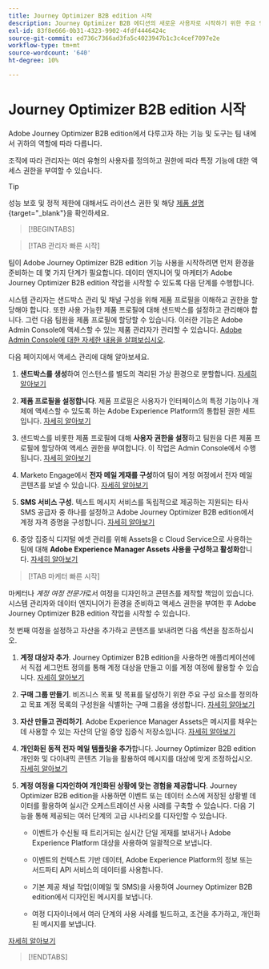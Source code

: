 ```yaml
---
title: Journey Optimizer B2B edition 시작
description: Journey Optimizer B2B 에디션의 새로운 사용자로 시작하기 위한 주요 영역에 대해 알아봅니다.
exl-id: 83f8e666-0b31-4323-9902-4fdf4446424c
source-git-commit: ed736c7366ad3fa5c4023947b1c3c4cef7097e2e
workflow-type: tm+mt
source-wordcount: '640'
ht-degree: 10%

---
```


# Journey Optimizer B2B edition 시작

Adobe Journey Optimizer B2B edition에서 다루고자 하는 기능 및 도구는 팀 내에서 귀하의 역할에 따라 다릅니다.

조직에 따라 관리자는 여러 유형의 사용자를 정의하고 권한에 따라 특정 기능에 대한 액세스 권한을 부여할 수 있습니다.

>[!TIP]
>
>성능 보호 및 정적 제한에 대해서도 라이선스 권한 및 해당 [제품 설명](https://helpx.adobe.com/legal/product-descriptions/adobe-journey-optimizer-b2b.html){target="_blank"}을 확인하세요.

>[!BEGINTABS]

>[!TAB 관리자 빠른 시작]

팀이 Adobe Journey Optimizer B2B edition 기능 사용을 시작하려면 먼저 환경을 준비하는 데 몇 가지 단계가 필요합니다. 데이터 엔지니어 및 마케터가 Adobe Journey Optimizer B2B edition 작업을 시작할 수 있도록 다음 단계를 수행합니다.

시스템 관리자는 샌드박스 관리 및 채널 구성을 위해 제품 프로필을 이해하고 권한을 할당해야 합니다. 또한 사용 가능한 제품 프로필에 대해 샌드박스를 설정하고 관리해야 합니다. 그런 다음 팀원을 제품 프로필에 할당할 수 있습니다. 이러한 기능은 Adobe Admin Console에 액세스할 수 있는 제품 관리자가 관리할 수 있습니다. [Adobe Admin Console에 대한 자세한 내용을 살펴보십시오](https://helpx.adobe.com/enterprise/using/admin-console.html).

다음 페이지에서 액세스 관리에 대해 알아보세요.

1. **샌드박스를 생성**&#x200B;하여 인스턴스를 별도의 격리된 가상 환경으로 분할합니다. [자세히 알아보기](https://experienceleague.adobe.com/en/docs/experience-platform/sandbox/home#understanding-sandboxes)

1. **제품 프로필을 설정합니다**. 제품 프로필은 사용자가 인터페이스의 특정 기능이나 개체에 액세스할 수 있도록 하는 Adobe Experience Platform의 통합된 권한 세트입니다. [자세히 알아보기](../admin/user-management.md#create-the-marketo-engage-product-profile)

1. 샌드박스를 비롯한 제품 프로필에 대해 **사용자 권한을 설정**&#x200B;하고 팀원을 다른 제품 프로필에 할당하여 액세스 권한을 부여합니다. 이 작업은 Admin Console에서 수행됩니다. [자세히 알아보기](../admin/user-management.md#create-a-user-group)

1. Marketo Engage에서 **전자 메일 게재를 구성**&#x200B;하여 팀이 계정 여정에서 전자 메일 콘텐츠를 보낼 수 있습니다. [자세히 알아보기](https://experienceleague.adobe.com/en/docs/marketo/using/getting-started/initial-setup/setup-steps#ensure-email-deliverability)

1. **SMS 서비스 구성**. 텍스트 메시지 서비스를 독립적으로 제공하는 지원되는 타사 SMS 공급자 중 하나를 설정하고 Adobe Journey Optimizer B2B edition에서 계정 자격 증명을 구성합니다. [자세히 알아보기](../content/sms-authoring.md#create-a-new-api-credentials-for-an-sms-service-provider)

1. 중앙 집중식 디지털 에셋 관리를 위해 Assets을 c Cloud Service으로 사용하는 팀에 대해 **Adobe Experience Manager Assets 사용을 구성하고 활성화**&#x200B;합니다. [자세히 알아보기](../admin/configure-aem-repositories.md)

>[!TAB 마케터 빠른 시작]

마케터나 _계정 여정 전문가_&#x200B;로서 여정을 디자인하고 콘텐츠를 제작할 책임이 있습니다. 시스템 관리자와 데이터 엔지니어가 환경을 준비하고 액세스 권한을 부여한 후 Adobe Journey Optimizer B2B edition 작업을 시작할 수 있습니다.

첫 번째 여정을 설정하고 자산을 추가하고 콘텐츠를 보내려면 다음 섹션을 참조하십시오.

1. **계정 대상자 추가**. Journey Optimizer B2B edition을 사용하면 애플리케이션에서 직접 세그먼트 정의를 통해 계정 대상을 만들고 이를 계정 여정에 활용할 수 있습니다. [자세히 알아보기](../audiences/account-audience-overview.md)

1. **구매 그룹 만들기**. 비즈니스 목표 및 목표를 달성하기 위한 주요 구성 요소를 정의하고 목표 계정 목록의 구성원을 식별하는 구매 그룹을 생성합니다. [자세히 알아보기](../buying-groups/buying-groups-overview.md)

1. **자산 만들고 관리하기**. Adobe Experience Manager Assets은 메시지를 채우는 데 사용할 수 있는 자산의 단일 중앙 집중식 저장소입니다. [자세히 알아보기](../content/assets-overview.md)

1. **개인화된 동적 전자 메일 템플릿을 추가**&#x200B;합니다. Journey Optimizer B2B edition 개인화 및 다이내믹 콘텐츠 기능을 활용하여 메시지를 대상에 맞게 조정하십시오. [자세히 알아보기](../content/email-templates.md)

1. **계정 여정을 디자인하여 개인화된 상황에 맞는 경험을 제공합니다**. Journey Optimizer B2B edition을 사용하면 이벤트 또는 데이터 소스에 저장된 상황별 데이터를 활용하여 실시간 오케스트레이션 사용 사례를 구축할 수 있습니다. 다음 기능을 통해 제공되는 여러 단계의 고급 시나리오를 디자인할 수 있습니다.

   * 이벤트가 수신될 때 트리거되는 실시간 단일 게재를 보내거나 Adobe Experience Platform 대상을 사용하여 일괄적으로 보냅니다.

   * 이벤트의 컨텍스트 기반 데이터, Adobe Experience Platform의 정보 또는 서드파티 API 서비스의 데이터를 사용합니다.

   * 기본 제공 채널 작업(이메일 및 SMS)을 사용하여 Journey Optimizer B2B edition에서 디자인된 메시지를 보냅니다.

   * 여정 디자이너에서 여러 단계의 사용 사례를 빌드하고, 조건을 추가하고, 개인화된 메시지를 보냅니다.

[자세히 알아보기](../journeys/journey-overview.md)

>[!ENDTABS]
